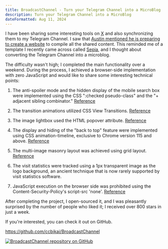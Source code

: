```yaml
---
title: BroadcastChannel - Turn your Telegram Channel into a MicroBlog
description: Turn your Telegram Channel into a MicroBlog
dateFormatted: Aug 11, 2024
---
```


I have been sharing some interesting tools on [X](https://x.com/0xKaibi) and also synchronizing them to my Telegram Channel. I saw that [Austin mentioned he is preparing to create a website](https://x.com/austinit/status/1817832660758081651) to compile all the shared content. This reminded me of a template I recently came across called [Sepia](https://github.com/Planetable/SiteTemplateSepia), and I thought about converting the Telegram Channel into a microblog.

The difficulty wasn't high; I completed the main functionality over a weekend. During the process, I achieved a browser-side implementation with zero JavaScript and would like to share some interesting technical points:

1. The anti-spoiler mode and the hidden display of the mobile search box were implemented using the CSS ":checked pseudo-class" and the "+ adjacent sibling combinator." [Reference](https://www.tpisoftware.com/tpu/articleDetails/2744)

2. The transition animations utilized CSS View Transitions. [Reference](https://liruifengv.com/posts/zero-js-view-transitions/)

3. The image lightbox used the HTML popover attribute. [Reference](https://developer.mozilla.org/zh-CN/docs/Web/HTML/Global_attributes/popover)

4. The display and hiding of the "back to top" feature were implemented using CSS animation-timeline, exclusive to Chrome version 115 and above. [Reference](https://developer.mozilla.org/zh-CN/docs/Web/CSS/animation-timeline/view)

5. The multi-image masonry layout was achieved using grid layout. [Reference](https://www.smashingmagazine.com/native-css-masonry-layout-css-grid/)

6. The visit statistics were tracked using a 1px transparent image as the logo background, an ancient technique that is now rarely supported by visit statistics software.

7. JavaScript execution on the browser side was prohibited using the Content-Security-Policy's script-src 'none'. [Reference](https://developer.mozilla.org/zh-CN/docs/Web/HTTP/Headers/Content-Security-Policy/script-src)

After completing the project, I open-sourced it, and I was pleasantly surprised by the number of people who liked it; I received over 800 stars in just a week.

If you're interested, you can check it out on GitHub.

<https://github.com/ccbikai/BroadcastChannel>

[![BroadcastChannel repository on GitHub](https://github.html.zone/ccbikai/BroadcastChannel)](https://github.com/ccbikai/BroadcastChannel)

